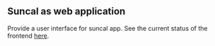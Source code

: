 ## Suncal as web application

Provide a user interface for suncal app.
See the current status of the frontend
[here](https://rotkehlxen.github.io/fullsun/).

